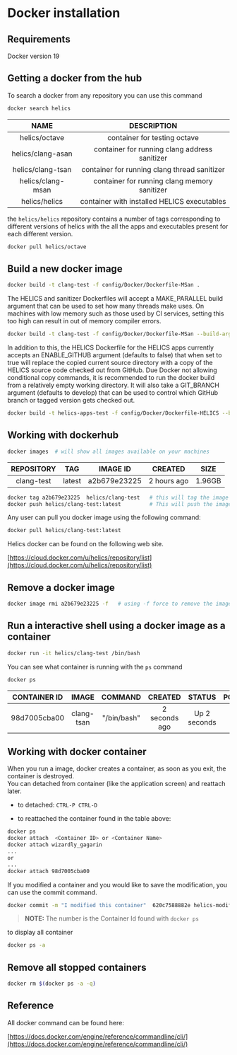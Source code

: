 Docker installation
===================

Requirements
------------
Docker version 19


Getting a docker from the hub
------------------------------

To search a docker from any repository you can use this command

```bash
docker search helics
```
|NAME               |     DESCRIPTION             |
|:-----------------:|:---------------------------:|
|helics/octave|container for testing octave|
|helics/clang-asan|container for running clang address sanitizer|
|helics/clang-tsan|container for running clang thread sanitizer|
|helics/clang-msan|container for running clang memory sanitizer|
|helics/helics|container with installed HELICS executables|

the `helics/helics` repository contains a number of tags corresponding to different versions of helics with the all the apps and executables present for each different version.  
```bash
docker pull helics/octave
```


Build a new docker image
------------------------

```bash
docker build -t clang-test -f config/Docker/Dockerfile-MSan .
```

The HELICS and sanitizer Dockerfiles will accept a MAKE_PARALLEL build argument that can be used to set how many threads make uses. On machines with low memory such as those used by CI services, setting this too high can result in out of memory compiler errors.

```bash
docker build -t clang-test -f config/Docker/Dockerfile-MSan --build-arg MAKE_PARALLEL=12 .
```

In addition to this, the HELICS Dockerfile for the HELICS apps currently accepts an ENABLE_GITHUB argument (defaults to false) that when set to true will replace the copied current source directory with a copy of the HELICS source code checked out from GitHub. Due Docker not allowing conditional copy commands, it is recommended to run the docker build from a relatively empty working directory. It will also take a GIT_BRANCH argument (defaults to develop) that can be used to control which GitHub branch or tagged version gets checked out.

```bash
docker build -t helics-apps-test -f config/Docker/Dockerfile-HELICS --build-arg ENABLE_GITHUB=true --build-arg GIT_BRANCH=v2.2.1 .
```

Working with dockerhub
----------------------

```bash
docker images  # will show all images available on your machines
```

|    REPOSITORY            |                 TAG         |       IMAGE ID       |    CREATED        |    SIZE   |
|:------------------------:|:---------------------------:|:--------------------:|:-----------------:|:---------:|
|    clang-test            |                 latest      |       a2b679e23225   |    2 hours ago    |    1.96GB |


```bash
docker tag a2b679e23225  helics/clang-test   # this will tag the image ID for docker repository helics/clang-test
docker push helics/clang-test:latest         # This will push the image to docker hub repository
```


Any user can pull you docker image using the following command:

```bash
docker pull helics/clang-test:latest
```


Helics docker can be found on the following web site.

  [https://cloud.docker.com/u/helics/repository/list](https://cloud.docker.com/u/helics/repository/list)

Remove a docker image
---------------------

```bash
docker image rmi a2b679e23225 -f   # using -f force to remove the image id
```

Run a interactive shell using a docker image as a container
-----------------------------------------------------------

```bash
docker run -it helics/clang-test /bin/bash
```

You can see what container is running with the `ps` command

```bash
docker ps
```

|CONTAINER ID    |   IMAGE        |      COMMAND       |     CREATED         |   STATUS        |     PORTS     |         NAMES           |
|:--------------:|:--------------:|:------------------:|:-------------------:|:---------------:|:-------------:|:-----------------------:|
|98d7005cba00    |   clang-tsan   |      "/bin/bash"   |     2 seconds ago   |   Up 2 seconds  |      -        |      wizardly_gagarin   |



Working with docker container
-----------------------------

When you run a image, docker creates a container, as soon as you exit, the container is destroyed.   
You can detached from container (like the application screen) and reattach later.  

- to detached:    `CTRL-P CTRL-D`

- to reattached the container found in the table above:
```bash
docker ps
docker attach  <Container ID> or <Container Name>
docker attach wizardly_gagarin
...
or
...
docker attach 98d7005cba00
```


If you modified a container and you would like to save the modification, you can use the commit command.

```bash
docker commit -m "I modified this container"  620c7588882e helics-modified
```

> **NOTE:**   The number is the Container Id found with `docker ps`

to display all container

```bash
docker ps -a
```

Remove all stopped containers
-----------------------------

```bash
docker rm $(docker ps -a -q)
```


Reference
---------

All docker command can be found here:

  [https://docs.docker.com/engine/reference/commandline/cli/](https://docs.docker.com/engine/reference/commandline/cli/)

